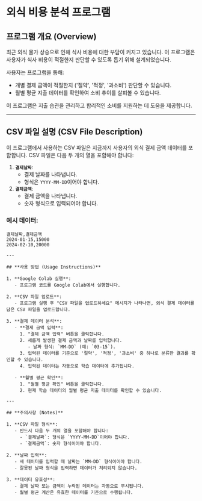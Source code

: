 # 외식 비용 분석 프로그램

## **프로그램 개요 (Overview)**

최근 외식 물가 상승으로 인해 식사 비용에 대한 부담이 커지고 있습니다. 이 프로그램은 사용자가 식사 비용이 적절한지 판단할 수 있도록 돕기 위해 설계되었습니다.

사용자는 프로그램을 통해:
- 개별 결제 금액이 적절한지 ('절약', '적정', '과소비') 판단할 수 있습니다.
- 월별 평균 지출 데이터를 확인하여 소비 추이를 살펴볼 수 있습니다.

이 프로그램은 지출 습관을 관리하고 합리적인 소비를 지원하는 데 도움을 제공합니다.

---

## **CSV 파일 설명 (CSV File Description)**

이 프로그램에서 사용하는 CSV 파일은 지금까지 사용자의 외식 결제 금액 데이터를 포함합니다. CSV 파일은 다음 두 개의 열을 포함해야 합니다:

1. **`결제날짜`**:
   - 결제 날짜를 나타냅니다.
   - 형식은 `YYYY-MM-DD`이어야 합니다.
2. **`결제금액`**:
   - 결제 금액을 나타냅니다.
   - 숫자 형식으로 입력되어야 합니다.

### 예시 데이터:
```csv
결제날짜,결제금액
2024-01-15,15000
2024-02-10,20000

---

## **사용 방법 (Usage Instructions)**

1. **Google Colab 실행**:
   - 프로그램 코드를 Google Colab에서 실행합니다.

2. **CSV 파일 업로드**:
   - 프로그램 실행 후 "CSV 파일을 업로드하세요" 메시지가 나타나면, 외식 결제 데이터를 담은 CSV 파일을 업로드합니다.

3. **결제 데이터 분석**:
   - **결제 금액 입력**:
     1. "결제 금액 입력" 버튼을 클릭합니다.
     2. 새롭게 발생한 결제 금액과 날짜를 입력합니다.
        - 날짜 형식: `MM-DD` (예: `03-15`).
     3. 입력된 데이터를 기준으로 '절약', '적정', '과소비' 중 하나로 분류한 결과를 확인할 수 있습니다.
     4. 입력된 데이터는 자동으로 학습 데이터에 추가됩니다.

   - **월별 평균 확인**:
     1. "월별 평균 확인" 버튼을 클릭합니다.
     2. 현재 학습 데이터의 월별 평균 지출 데이터를 확인할 수 있습니다.

---

## **주의사항 (Notes)**

1. **CSV 파일 형식**:
   - 반드시 다음 두 개의 열을 포함해야 합니다:
     - `결제날짜`: 형식은 `YYYY-MM-DD`이어야 합니다.
     - `결제금액`: 숫자 형식이어야 합니다.

2. **날짜 입력**:
   - 새 데이터를 입력할 때 날짜는 `MM-DD` 형식이어야 합니다.
   - 잘못된 날짜 형식을 입력하면 데이터가 처리되지 않습니다.

3. **데이터 유효성**:
   - 결제 날짜 또는 금액이 누락된 데이터는 자동으로 무시됩니다.
   - 월별 평균 계산은 유효한 데이터를 기준으로 수행됩니다.


